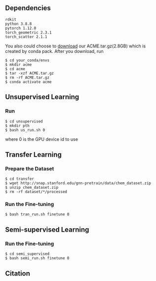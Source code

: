 ## Dependencies
```
rdkit
python 3.8.8
pytorch 1.12.0
torch_geometric 2.3.1
torch_scatter 2.1.1
```
You also could choose to [download](https://drive.google.com/file/d/1MqYoBrIyhg1jUgXigO3LVKO2P9K3VZow/view) our ACME.tar.gz(2.8GB) which is created by conda pack. After you download, run
```
$ cd your_conda/envs
$ mkdir acme
$ cd acme
$ tar -xzf ACME.tar.gz
$ rm -rf ACME.tar.gz
$ conda activate acme
```
## Unsupervised Learning
### Run
```
$ cd unsupervised
$ mkdir pth
$ bash us_run.sh 0
```
where 0 is the GPU device id to use
## Transfer Learning
### Prepare the Dataset
```
$ cd transfer
$ wget http://snap.stanford.edu/gnn-pretrain/data/chem_dataset.zip
$ unzip chem_dataset.zip
$ rm -rf dataset/*/processed
```
### Run the Fine-tuning
```
$ bash tran_run.sh finetune 0
```
## Semi-supervised Learning
### Run the Fine-tuning
```
$ cd semi_supervised
$ bash semi_run.sh finetune 0
```
## Citation
